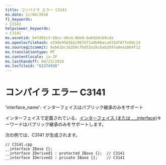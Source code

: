 ```yaml
---
title: コンパイラ エラー C3141
ms.date: 11/04/2016
f1_keywords:
- C3141
helpviewer_keywords:
- C3141
ms.assetid: b4fd65c3-50cc-46cd-8de0-6a6d24cb9cda
ms.openlocfilehash: e19de95b5b2c967d71a4b06aca431df8ffe9dc14
ms.sourcegitcommit: 0ab61bc3d2b6cfbd52a16c6ab2b97a8ea1864f12
ms.translationtype: MT
ms.contentlocale: ja-JP
ms.lasthandoff: 04/23/2019
ms.locfileid: "62374938"
---
```

# <a name="compiler-error-c3141"></a>コンパイラ エラー C3141

'interface_name': インターフェイスはパブリック継承のみをサポート

インターフェイスで定義されている、[インターフェイス (または _ _interface)](../../cpp/interface.md)キーワードはパブリック継承のみをサポートします。

次の例では、C3141 が生成されます。

```
// C3141.cpp
__interface IBase {};
__interface IDerived1 : protected IBase {};  // C3141
__interface IDerived2 : private IBase {};    // C3141
```